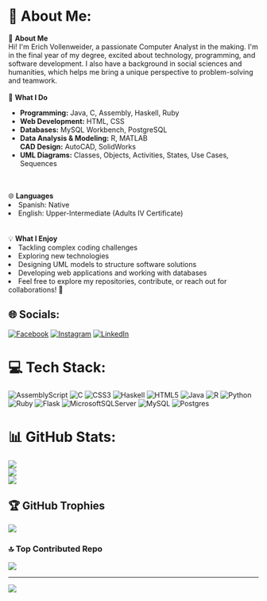 # 💫 About Me:
👋 <strong>About Me</strong>
<br>
Hi! I'm Erich Vollenweider, a passionate Computer Analyst in the making. I'm in the final year of my degree, excited about technology, programming, and software development. I also have a background in social sciences and humanities, which helps me bring a unique perspective to problem-solving and teamwork.
<br><br>
🎯 <strong>What I Do</strong>
<br>
<ul>
  <li><strong>Programming:</strong> Java, C, Assembly, Haskell, Ruby</li>
  <li><strong>Web Development:</strong> HTML, CSS</li>
  <li><strong>Databases:</strong> MySQL Workbench, PostgreSQL</li>
  <li><strong>Data Analysis & Modeling:</strong> R, MATLAB<br><strong>CAD Design:</strong> AutoCAD, SolidWorks</li>
  <li><strong>UML Diagrams:</strong> Classes, Objects, Activities, States, Use Cases, Sequences</li>
</ul>
<br><br>
🌐 <strong>Languages</strong>
<br>
<lu>
  <li>Spanish: Native</li>
  <li>English: Upper-Intermediate (Adults IV Certificate)</li>
</lu>
<br><br>
💡 <strong>What I Enjoy</strong>
<br>
<lu>
  <li>Tackling complex coding challenges</li>
  <li>Exploring new technologies</li>
  <li>Designing UML models to structure software solutions</li>
  <li>Developing web applications and working with databases</li>
  <li>Feel free to explore my repositories, contribute, or reach out for collaborations! 🚀</li>
</lu>

## 🌐 Socials:
[![Facebook](https://img.shields.io/badge/Facebook-%231877F2.svg?logo=Facebook&logoColor=white)](https://facebook.com/erich.vollenweider) [![Instagram](https://img.shields.io/badge/Instagram-%23E4405F.svg?logo=Instagram&logoColor=white)](https://instagram.com/erich_vollenweider) [![LinkedIn](https://img.shields.io/badge/LinkedIn-%230077B5.svg?logo=linkedin&logoColor=white)](https://linkedin.com/in/erich-vollenweider) 

# 💻 Tech Stack:
![AssemblyScript](https://img.shields.io/badge/assembly%20script-%23000000.svg?style=for-the-badge&logo=assemblyscript&logoColor=white) ![C](https://img.shields.io/badge/c-%2300599C.svg?style=for-the-badge&logo=c&logoColor=white) ![CSS3](https://img.shields.io/badge/css3-%231572B6.svg?style=for-the-badge&logo=css3&logoColor=white) ![Haskell](https://img.shields.io/badge/Haskell-5e5086?style=for-the-badge&logo=haskell&logoColor=white) ![HTML5](https://img.shields.io/badge/html5-%23E34F26.svg?style=for-the-badge&logo=html5&logoColor=white) ![Java](https://img.shields.io/badge/java-%23ED8B00.svg?style=for-the-badge&logo=openjdk&logoColor=white) ![R](https://img.shields.io/badge/r-%23276DC3.svg?style=for-the-badge&logo=r&logoColor=white) ![Python](https://img.shields.io/badge/python-3670A0?style=for-the-badge&logo=python&logoColor=ffdd54) ![Ruby](https://img.shields.io/badge/ruby-%23CC342D.svg?style=for-the-badge&logo=ruby&logoColor=white) ![Flask](https://img.shields.io/badge/flask-%23000.svg?style=for-the-badge&logo=flask&logoColor=white) ![MicrosoftSQLServer](https://img.shields.io/badge/Microsoft%20SQL%20Server-CC2927?style=for-the-badge&logo=microsoft%20sql%20server&logoColor=white) ![MySQL](https://img.shields.io/badge/mysql-4479A1.svg?style=for-the-badge&logo=mysql&logoColor=white) ![Postgres](https://img.shields.io/badge/postgres-%23316192.svg?style=for-the-badge&logo=postgresql&logoColor=white)
# 📊 GitHub Stats:
![](https://github-readme-stats.vercel.app/api?username=erichvollenweider&theme=github_dark&hide_border=true&include_all_commits=true&count_private=true)<br/>
![](https://github-readme-streak-stats.herokuapp.com/?user=erichvollenweider&theme=github_dark&hide_border=true)<br/>
![](https://github-readme-stats.vercel.app/api/top-langs/?username=erichvollenweider&theme=github_dark&hide_border=true&include_all_commits=true&count_private=true&layout=compact)

## 🏆 GitHub Trophies
![](https://github-profile-trophy.vercel.app/?username=erichvollenweider&theme=radical&no-frame=false&no-bg=true&margin-w=4)

### 🔝 Top Contributed Repo
![](https://github-contributor-stats.vercel.app/api?username=erichvollenweider&limit=5&theme=github_dark&combine_all_yearly_contributions=true)

---
[![](https://visitcount.itsvg.in/api?id=erichvollenweider&icon=0&color=1)](https://visitcount.itsvg.in)

<!-- Proudly created with GPRM ( https://gprm.itsvg.in ) -->

<!--
**erichvollenweider/erichvollenweider** is a ✨ _special_ ✨ repository because its `README.md` (this file) appears on your GitHub profile.

Here are some ideas to get you started:

- 🔭 I’m currently working on ...
- 🌱 I’m currently learning ...
- 👯 I’m looking to collaborate on ...
- 🤔 I’m looking for help with ...
- 💬 Ask me about ...
- 📫 How to reach me: ...
- 😄 Pronouns: ...
- ⚡ Fun fact: ...
-->
